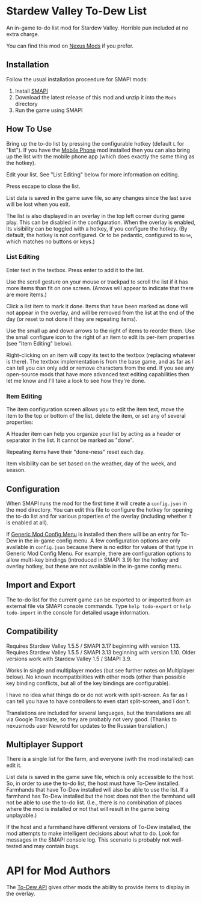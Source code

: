 # Stardew Valley To-Dew List

An in-game to-do list mod for Stardew Valley.  Horrible pun included at no extra charge.

You can find this mod on [Nexus Mods](https://www.nexusmods.com/stardewvalley/mods/7409)
if you prefer.


## Installation

Follow the usual installation proceedure for SMAPI mods:
1. Install [SMAPI](https://smapi.io)
2. Download the latest release of this mod and unzip it into the `Mods` directory
3. Run the game using SMAPI


## How To Use

Bring up the to-do list by pressing the configurable hotkey (default `L`
for "**l**ist").  If you have the [Mobile Phone﻿](https://www.nexusmods.com/stardewvalley/mods/6523)
mod installed then you can also bring up the list with the mobile phone app
(which does exactly the same thing as the hotkey).


Edit your list.  See "List Editing" below for more information on editing.

Press escape to close the list.

List data is saved in the game save file, so any changes since the last
save will be lost when you exit.

The list is also displayed in an overlay in the top left corner during game
play.  This can be disabled in the configuration.  When the overlay is enabled,
its visibility can be toggled with a hotkey, if you configure the hotkey.
(By default, the hotkey is not configured.  Or to be pedantic, configured
to `None`, which matches no buttons or keys.)

### List Editing

Enter text in the textbox.  Press enter to add it to the list.

Use the scroll gesture on your mouse or trackpad to scroll the list if it
has more items than fit on one screen.  (Arrows will appear to indicate
that there are more items.)

Click a list item to mark it done.  Items that have been marked as done
will not appear in the overlay, and will be removed from the list at
the end of the day (or reset to not done if they are repeating items).

Use the small up and down arrows to the right of items to reorder them.
Use the small configure icon to the right of an item to edit its per-item
properties (see "Item Editing" below).

Right-clicking on an item will copy its text to the textbox (replacing
whatever is there).  The textbox implementation is from the base game,
and as far as I can tell you can only add or remove characters from the
end.  If you see any open-source mods that have more advanced text editing
capabilities then let me know and I'll take a look to see how they're done.

### Item Editing

The item configuration screen allows you to edit the item text, move the
item to the top or bottom of the list, delete the item, or set any of several
properties:

A Header item can help you organize your list by acting as a header or separator
in the list.  It cannot be marked as "done".

Repeating items have their "done-ness" reset each day.

Item visibility can be set based on the weather, day of the week, and season.

## Configuration

When SMAPI runs the mod for the first time it will create a `config.json`
in the mod directory.  You can edit this file to configure the hotkey for
opening the to-do list and for various properties of the overlay (including
whether it is enabled at all).

If [Generic Mod Config Menu](https://www.nexusmods.com/stardewvalley/mods/5098)
is installed then there will be an entry for To-Dew in the in-game config
menu.  A few configuration options are only available in `config.json` because
there is no editor for values of that type in Generic Mod Config Menu.  For
example, there are configuration options to allow multi-key bindings
(introduced in SMAPI 3.9) for the hotkey and overlay hotkey, but these are
not available in the in-game config menu.

## Import and Export

The to-do list for the current game can be exported to or imported from an
external file via SMAPI console commands.  Type `help todo-export` or
`help todo-import` in the console for detailed usage information.

## Compatibility

Requires Stardew Valley 1.5.5 / SMAPI 3.17 beginning with version 1.13.
Requires Stardew Valley 1.5.5 / SMAPI 3.13 beginning with version 1.10.
Older versions work with Stardew Valley 1.5 / SMAPI 3.9.

Works in single and multiplayer modes (but see
further notes on Multiplayer below).  No known incompatibilities with
other mods (other than possible key binding conflicts, but all of the
key bindings are configurable).

I have no idea what things do or do not work with split-screen.  As
far as I can tell you have to have controllers to even start split-screen,
and I don't.

Translations are included for several languages, but the translations are
all via Google Translate, so they are probably not very good.  (Thanks to
nexusmods user Newrotd for updates to the Russian translation.)

## Multiplayer Support

There is a single list for the farm, and everyone (with the mod
installed) can edit it.

List data is saved in the game save file, which is only accessible to the
host.  So, in order to use the to-do list, the host must have To-Dew
installed.  Farmhands that have To-Dew installed will also be able to use
the list.  If a farmhand has To-Dew installed but the host does not then
the farmhand will not be able to use the to-do list.  (I.e., there is no
combination of places where the mod is installed or not that will result
in the game being unplayable.)

If the host and a farmhand have different versions of To-Dew installed,
the mod attempts to make intelligent decisions about what to do.  Look for
messages in the SMAPI console log.  This scenario is probably not
well-tested and may contain bugs.

# API for Mod Authors

The [To-Dew API](ToDew/IToDewApi.cs) gives other mods the ability to
provide items to display in the overlay.
